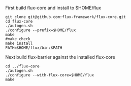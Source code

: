 First build flux-core and install to $HOME/flux
```
git clone git@github.com:flux-framework/flux-core.git
cd flux-core
./autogen.sh
./configure --prefix=$HOME/flux
make
#make check
make install
PATH=$HOME/flux/bin:$PATH
```

Next build flux-barrier against the installed flux-core
```
cd ../flux-core
./autogen.sh
./configure --with-flux-core=$HOME/flux
make
```
